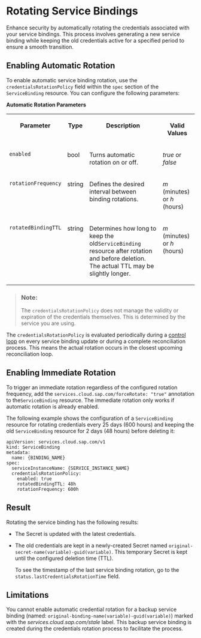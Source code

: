 <!-- loio37ac30af6f7c48a8a10723d8a18f49d5 -->

# Rotating Service Bindings

Enhance security by automatically rotating the credentials associated with your service bindings. This process involves generating a new service binding while keeping the old credentials active for a specified period to ensure a smooth transition.



<a name="loio37ac30af6f7c48a8a10723d8a18f49d5__section_ydz_twx_wcc"/>

## Enabling Automatic Rotation

To enable automatic service binding rotation, use the `credentialsRotationPolicy` field within the `spec` section of the `ServiceBinding` resource. You can configure the following parameters:

**Automatic Rotation Parameters**


<table>
<tr>
<th valign="top">

Parameter

</th>
<th valign="top">

Type

</th>
<th valign="top">

Description

</th>
<th valign="top">

Valid Values

</th>
</tr>
<tr>
<td valign="top">

`enabled`

</td>
<td valign="top">

bool

</td>
<td valign="top">

Turns automatic rotation on or off.

</td>
<td valign="top">

*true* or *false*

</td>
</tr>
<tr>
<td valign="top">

`rotationFrequency`

</td>
<td valign="top">

string

</td>
<td valign="top">

Defines the desired interval between binding rotations.

</td>
<td valign="top">

*m* \(minutes\) or *h* \(hours\)

</td>
</tr>
<tr>
<td valign="top">

`rotatedBindingTTL`

</td>
<td valign="top">

string

</td>
<td valign="top">

Determines how long to keep the old`ServiceBinding` resource after rotation and before deletion. The actual TTL may be slightly longer.

</td>
<td valign="top">

*m* \(minutes\) or *h* \(hours\)

</td>
</tr>
</table>

> ### Note:  
> The `credentialsRotationPolicy` does not manage the validity or expiration of the credentials themselves. This is determined by the service you are using.

The `credentialsRotationPolicy` is evaluated periodically during a [control loop](https://kubernetes.io/docs/concepts/architecture/controller/) on every service binding update or during a complete reconciliation process. This means the actual rotation occurs in the closest upcoming reconciliation loop.



<a name="loio37ac30af6f7c48a8a10723d8a18f49d5__section_h43_51y_wcc"/>

## Enabling Immediate Rotation

To trigger an immediate rotation regardless of the configured rotation frequency, add the `services.cloud.sap.com/forceRotate: "true"` annotation to the`ServiceBinding` resource. The immediate rotation only works if automatic rotation is already enabled.

The following example shows the configuration of a `ServiceBinding` resource for rotating credentials every 25 days \(600 hours\) and keeping the old `ServiceBinding` resource for 2 days \(48 hours\) before deleting it:

```
apiVersion: services.cloud.sap.com/v1
kind: ServiceBinding
metadata:
  name: {BINDING_NAME}
spec:
  serviceInstanceName: {SERVICE_INSTANCE_NAME}
  credentialsRotationPolicy:
    enabled: true
    rotatedBindingTTL: 48h
    rotationFrequency: 600h
```



<a name="loio37ac30af6f7c48a8a10723d8a18f49d5__section_b4d_lhy_wcc"/>

## Result

Rotating the service binding has the following results:

-   The Secret is updated with the latest credentials.

-   The old credentials are kept in a newly-created Secret named `original-secret-name(variable)-guid(variable)`. This temporary Secret is kept until the configured deletion time \(TTL\).

    To see the timestamp of the last service binding rotation, go to the `status.lastCredentialsRotationTime` field.




<a name="loio37ac30af6f7c48a8a10723d8a18f49d5__section_b4m_q3y_wcc"/>

## Limitations

You cannot enable automatic credential rotation for a backup service binding \(named: `original-binding-name(variable)-guid(variable)`\) marked with the *services.cloud.sap.com/stale* label. This backup service binding is created during the credentials rotation process to facilitate the process.

